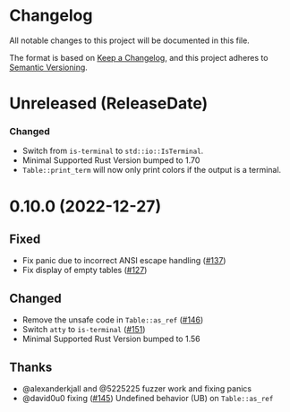# Changelog

All notable changes to this project will be documented in this file.

The format is based on [Keep a Changelog](https://keepachangelog.com/en/1.0.0/),
and this project adheres to [Semantic Versioning](https://semver.org/spec/v2.0.0.html).

# Unreleased (ReleaseDate)

### Changed

- Switch from `is-terminal` to `std::io::IsTerminal`.
- Minimal Supported Rust Version bumped to 1.70
- `Table::print_term` will now only print colors if the output is a terminal.

# 0.10.0 (2022-12-27)
## Fixed
- Fix panic due to incorrect ANSI escape handling ([#137])
- Fix display of empty tables ([#127])

## Changed
- Remove the unsafe code in `Table::as_ref` ([#146])
- Switch `atty` to `is-terminal` ([#151])
- Minimal Supported Rust Version bumped to 1.56

## Thanks
- @alexanderkjall and @5225225 fuzzer work and fixing panics
- @david0u0 fixing ([#145]) Undefined behavior (UB) on `Table::as_ref`

[#127]: https://github.com/phsym/prettytable-rs/pull/127
[#137]: https://github.com/phsym/prettytable-rs/pull/137
[#145]: https://github.com/phsym/prettytable-rs/issues/145
[#146]: https://github.com/phsym/prettytable-rs/pull/146
[#151]: https://github.com/phsym/prettytable-rs/pull/151
